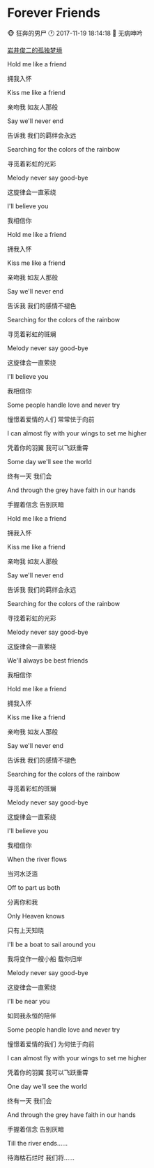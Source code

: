#  Forever Friends
:monkey_face: 狂奔的男尸  :clock1: 2017-11-19 18:14:18  :open_file_folder:   无病呻吟

[岩井俊二的孤独梦境](http://music.163.com/#/my/m/music/playlist?id=34231936)


Hold me like a friend

拥我入怀

Kiss me like a friend

亲吻我 如友人那般

Say we'll never end

告诉我 我们的羁绊会永远

Searching for the colors of the rainbow

寻觅着彩虹的光彩

Melody never say good-bye

这旋律会一直萦绕

I'll believe you

我相信你

Hold me like a friend

拥我入怀

Kiss me like a friend

亲吻我 如友人那般

Say we'll never end

告诉我 我们的感情不褪色

Searching for the colors of the rainbow

寻觅着彩虹的斑斓

Melody never say good-bye

这旋律会一直萦绕

I'll believe you

我相信你

Some people handle love and never try

憧憬着爱情的人们 常常怯于向前

I can almost fly with your wings to set me higher

凭着你的羽翼 我可以飞跃重霄

Some day we'll see the world

终有一天 我们会

And through the grey have faith in our hands

手握着信念 告别灰暗

Hold me like a friend

拥我入怀

Kiss me like a friend

亲吻我 如友人那般

Say we'll never end

告诉我 我们的羁绊会永远

Searching for the colors of the rainbow

寻找着彩虹的光彩

Melody never say good-bye

这旋律会一直萦绕

We'll always be best friends

我相信你

Hold me like a friend

拥我入怀

Kiss me like a friend

亲吻我 如友人那般

Say we'll never end

告诉我 我们的感情不褪色

Searching for the colors of the rainbow

寻觅着彩虹的斑斓

Melody never say good-bye

这旋律会一直萦绕

I'll believe you

我相信你

When the river flows

当河水泛滥

Off to part us both

分离你和我

Only Heaven knows

只有上天知晓

I'll be a boat to sail around you

我将变作一艘小船 载你归岸

Melody never say good-bye

这旋律会一直萦绕

I'll be near you

如同我永恒的陪伴

Some people handle love and never try

憧憬着爱情的我们 为何怯于向前

I can almost fly with your wings to set me higher

凭着你的羽翼 我可以飞跃重霄

One day we'll see the world

终有一天 我们会

And through the grey have faith in our hands

手握着信念 告别灰暗

Till the river ends……

待海枯石烂时 我们将……